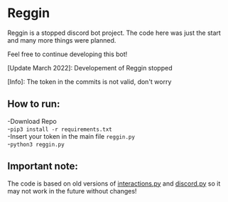 # Reggin
Reggin is a stopped discord bot project. The code here was just the start and many more things were planned.

Feel free to continue developing this bot!

[Update March 2022]: Developement of Reggin stopped

[Info]: The token in the commits is not valid, don't worry

## How to run:
-Download Repo  
-`pip3 install -r requirements.txt`  
-Insert your token in the main file `reggin.py`  
-`python3 reggin.py`  

## Important note:
The code is based on old versions of [interactions.py](https://discord-interactions.readthedocs.io/en/legacy-v3/quickstart.html) and [discord.py](https://discordpy.readthedocs.io/en/v1.7.3/) so it may not work in the future without changes!
